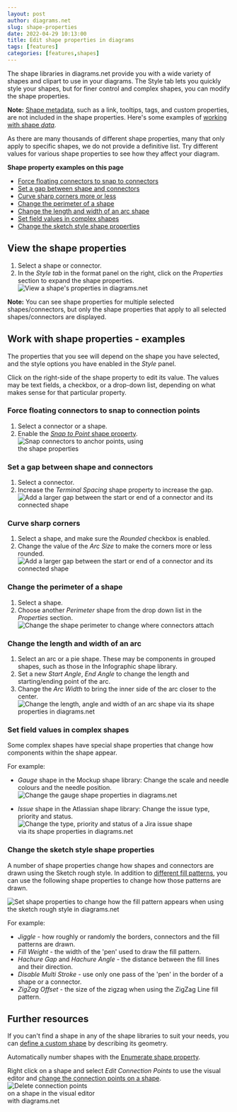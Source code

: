 ```yaml
---
layout: post
author: diagrams.net
slug: shape-properties
date: 2022-04-29 10:13:00
title: Edit shape properties in diagrams
tags: [features]
categories: [features,shapes]
---
```


The shape libraries in diagrams.net provide you with a wide variety of shapes and clipart to use in your diagrams. The Style tab lets you quickly style your shapes, but for finer control and complex shapes, you can modify the shape properties. 

**Note:** [Shape metadata](/doc/faq/shape-metadata.html), such as a link, tooltips, tags, and custom properties, are not included in the shape properties. Here's some examples of [working with shape _data_](/blog/shape-data.html).

As there are many thousands of different shape properties, many that only apply to specific shapes, we do not provide a definitive list. Try different values for various shape properties to see how they affect your diagram.

**Shape property examples on this page**
* [Force floating connectors to snap to connectors](#force-floating-connectors-to-snap-to-connection-points)
* [Set a gap between shape and connectors](#set-a-gap-between-shape-and-connectors)
* [Curve sharp corners more or less](#curve-sharp-corners)
* [Change the perimeter of a shape](#change-the-perimeter-of-a-shape)
* [Change the length and width of an arc shape](#change-the-length-and-width-of-an-arc)
* [Set field values in complex shapes](#set-field-values-in-complex-shapes)
* [Change the sketch style shape properties](#change-the-sketch-style-shape-properties)


## View the shape properties

1. Select a shape or connector.
2. In the _Style tab_ in the format panel on the right, click on the _Properties_ section to expand the shape properties. 
<br /><img src="/assets/img/blog/shape-properties.png" style="width=100%;max-width:400px;height:auto;" alt="View a shape's properties in diagrams.net"> 

**Note:** You can see shape properties for multiple selected shapes/connectors, but only the shape properties that apply to all selected shapes/connectors are displayed.

## Work with shape properties - examples

The properties that you see will depend on the shape you have selected, and the style options you have enabled in the _Style_ panel.

Click on the right-side of the shape property to edit its value. The values may be text fields, a checkbox, or a drop-down list, depending on what makes sense for that particular property.

### Force floating connectors to snap to connection points

1. Select a connector or a shape.
2. Enable the [_Snap to Point_ shape property](/doc/faq/snap-to-point.html).
<br /><img src="/assets/img/blog/snap-to-point-shape-properties.gif"  style="width=100%;max-width:300px;height:auto;" alt="Snap connectors to anchor points, using the shape properties">

### Set a gap between shape and connectors

1. Select a connector.
2. Increase the _Terminal Spacing_ shape property to increase the gap. 
<br /><img src="/assets/img/blog/shape-property-terminal-spacing.png" style="max-width:100%;height:auto;" alt="Add a larger gap between the start or end of a connector and its connected shape">

### Curve sharp corners

1. Select a shape, and make sure the _Rounded_ checkbox is enabled.
2. Change the value of the _Arc Size_ to make the corners more or less rounded. 
<br /><img src="/assets/img/blog/shape-property-arc-size.png" style="max-width:100%;height:auto;" alt="Add a larger gap between the start or end of a connector and its connected shape">


### Change the perimeter of a shape

1. Select a shape.
2. Choose another _Perimeter_ shape from the drop down list in the _Properties_ section.
<br /><img src="/assets/img/blog/shape-perimeter.gif" style="max-width:100%;height:auto;" alt="Change the shape perimeter to change where connectors attach">

### Change the length and width of an arc

1. Select an arc or a pie shape. These may be components in grouped shapes, such as those in the Infographic shape library.
2. Set a new _Start Angle_, _End Angle_ to change the length and starting/ending point of the arc.
3. Change the _Arc Width_ to bring the inner side of the arc closer to the center. 
<br /><img src="/assets/img/blog/shape-properties-arc.png" style="width=100%;max-width:500px;height:auto;" alt="Change the length, angle and width of an arc shape via its shape properties in diagrams.net">

### Set field values in complex shapes

Some complex shapes have special shape properties that change how components within the shape appear. 

For example: 
* _Gauge_ shape in the Mockup shape library: Change the scale and needle colours and the needle position. 
<br /><img src="/assets/img/blog/shape-properties-gauge.png" style="width=100%;max-width:500px;height:auto;" alt="Change the gauge shape properties in diagrams.net">

* _Issue_ shape in the Atlassian shape library: Change the issue type, priority and status. 
<br /><img src="/assets/img/blog/shape-properties-issue.gif" style="width=100%;max-width:400px;height:auto;" alt="Change the type, priority and status of a Jira issue shape via its shape properties in diagrams.net">

### Change the sketch style shape properties

A number of shape properties change how shapes and connectors are drawn using the Sketch rough style. In addition to [different fill patterns](/doc/faq/sketch-style-fill-patterns.html), you can use the following shape properties to change how those patterns are drawn.

<img src="/assets/img/blog/shape-properties-sketch-style.png" style="max-width:100%;height:auto;" alt="Set shape properties to change how the fill pattern appears when using the sketch rough style in diagrams.net">

For example:

* _Jiggle_ - how roughly or randomly the borders, connectors and the fill patterns are drawn.
* _Fill Weight_ - the width of the 'pen' used to draw the fill pattern.
* _Hachure Gap_ and _Hachure Angle_ - the distance between the fill lines and their direction.
* _Disable Multi Stroke_ - use only one pass of the 'pen' in the border of a shape or a connector.
* _ZigZag Offset_ - the size of the zigzag when using the ZigZag Line fill pattern.


## Further resources

If you can't find a shape in any of the shape libraries to suit your needs, you can [define a custom shape](/doc/faq/custom-shapes.html) by describing its geometry. 

Automatically number shapes with the [Enumerate shape property](/blog/number-shapes.html).

Right click on a shape and select _Edit Connection Points_ to use the visual editor and [change the connection points on a shape](/blog/edit-connection-points.html).
<br /><img src="/assets/img/blog/connection-points-delete.png" style="width=100%;max-width:200px;height:auto;" alt="Delete connection points on a shape in the visual editor with diagrams.net">